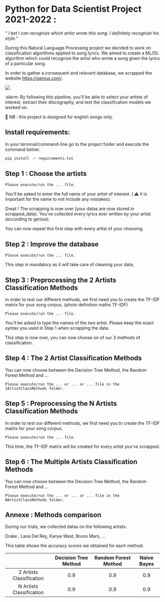 # Python for Data Scientist Project 2021-2022 : 
*" I bet I can recognize which artist wrote this song. I definitely recognize his style."*

During this Natural Language Processing project we decided to work on classification algorithms applied to song lyrics. 
We aimed to create a ML/DL algorithm which could recognize the artist who wrote a song given the lyrics of a particular song.

In order to gather a consequent and relevant database, we scrapped the website https://genius.com/. 

![](https://upload.wikimedia.org/wikipedia/commons/3/3d/Genius_Logo.png)


:alarm: By following this pipeline, you'll be able to select your artists of interest, extract their discography, and 
test the classification models we worked on.

:pushpin: NB : this project is designed for english songs only. 

## Install requirements: 
In your terminal/command-line go to the project folder and execute the command below:
```bash
pip install -r requirements.txt 
```

## Step 1 : Choose the artists

```
Please execute/run the ... file.
```

You'll be asked to enter the full name of your artist of interest. ( :warning: it is important for the name to not include any mistakes).

Great ! The scrapping is now over (your datas are now stored in scrapped_data). You've collected every lyrics ever written by your artist (according to genius).

You can now repeat this first step with every artist of your choosing. 


## Step 2 : Improve the database 

```
Please execute/run the ... file. 
```

This step is mandatory as it will take care of cleaning your data, 


## Step 3 : Preprocessing the 2 Artists Classification Methods

In order to test our different methods, we first need you to create the TF-IDF matrix for your song corpus.
(photo definition maths TF-IDF)

```
Please execute/run the ... file.
```

You'll be asked to type the names of the two artist. Please keep the exact syntax you used in Step 1 when scrapping the data.

This step is now over, you can now choose on of our 3 methods of classification.

## Step 4 : The 2 Artist Classification Methods

You can now choose between the Decision Tree Method, the Random Forest Method and ... 

```
Please execute/run the ... or ... or ... file in the 2ArtistClassMethods folder.
```


## Step 5 : Preprocessing the N Artists Classification Methods

In order to test our different methods, we first need you to create the TF-IDF matrix for your song corpus.

```
Please execute/run the ... file.
```

This time, the TF-IDF matrix will be created for every artist you've scrapped.

## Step 6 : The Multiple Artists Classification Methods

You can now choose between the Decision Tree Method, the Random Forest Method and ... 

```
Please execute/run the ... or ... or ... file in the NArtistClassMethods folder.
```


## Annexe : Methods comparison 

During our trials, we collected datas on the following artists: 

Drake , Lana Del Rey, Kanye West, Bruno Mars, ...

This table shows the accuracy scores we obtained for each method.

|                          | Decision Tree Method | Random Forest Method | Naive Bayes |
| :----------------------: | :------------------: | :------------------: | :---------: |
| 2 Artists Classification | 0.9                  | 0.9                  | 0.9         |
| N Artists Classification | 0.9                  | 0.9                  | 0.9         |

